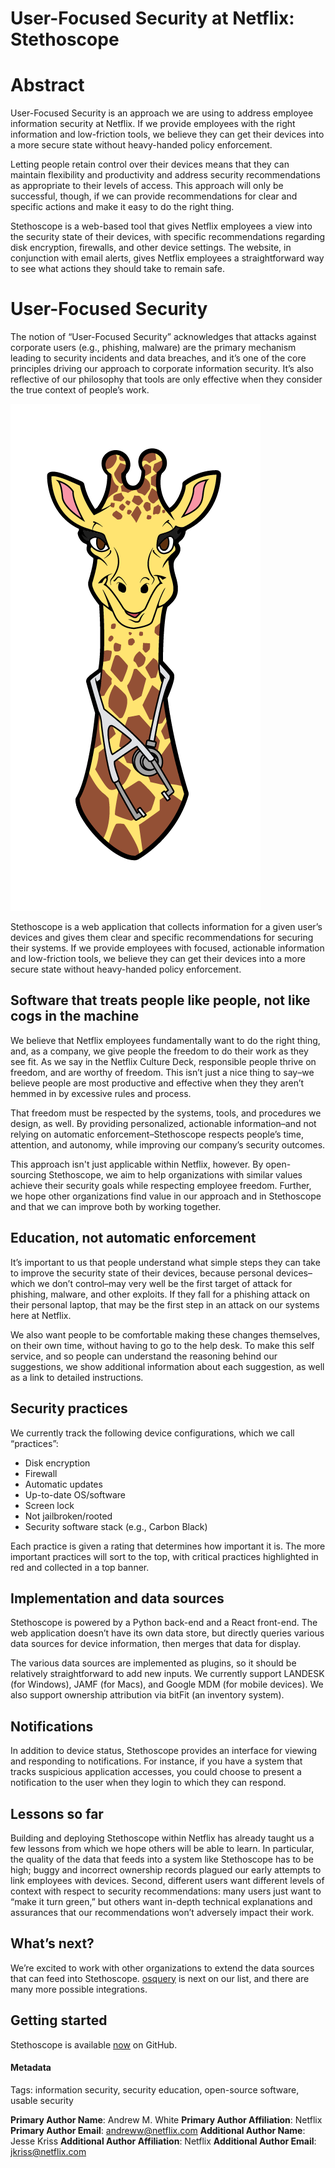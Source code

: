 # User-Focused Security at Netflix: Stethoscope

# Abstract

User-Focused Security is an approach we are using to address employee
information security at Netflix. If we provide employees with the right
information and low-friction tools, we believe they can get their devices into
a more secure state without heavy-handed policy enforcement.

Letting people retain control over their devices means that they can maintain
flexibility and productivity and address security recommendations as
appropriate to their levels of access. This approach will only be successful,
though, if we can provide recommendations for clear and specific actions and
make it easy to do the right thing.

Stethoscope is a web-based tool that gives Netflix employees a view into the
security state of their devices, with specific recommendations regarding disk
encryption, firewalls, and other device settings. The website, in conjunction
with email alerts, gives Netflix employees a straightforward way to see what
actions they should take to remain safe.

# User-Focused Security

The notion of “User-Focused Security” acknowledges that attacks against
corporate users (e.g., phishing, malware) are the primary mechanism leading to
security incidents and data breaches, and it’s one of the core principles
driving our approach to corporate information security. It’s also reflective of
our philosophy that tools are only effective when they consider the true
context of people’s work.

![Stethoscope's Giraffe Logo](imgs/giraffe.png "Stethoscope")

Stethoscope is a web application that collects information for a given user’s
devices and gives them clear and specific recommendations for securing their
systems. If we provide employees with focused, actionable information and
low-friction tools, we believe they can get their devices into a more secure
state without heavy-handed policy enforcement.

## Software that treats people like people, not like cogs in the machine

We believe that Netflix employees fundamentally want to do the right thing,
and, as a company, we give people the freedom to do their work as they see fit.
As we say in the Netflix Culture Deck, responsible people thrive on freedom,
and are worthy of freedom. This isn’t just a nice thing to say–we believe
people are most productive and effective when they they aren’t hemmed in by
excessive rules and process.

That freedom must be respected by the systems, tools, and procedures we design,
as well. By providing personalized, actionable information–and not relying on
automatic enforcement–Stethoscope respects people’s time, attention, and
autonomy, while improving our company’s security outcomes.

This approach isn't just applicable within Netflix, however. By open-sourcing
Stethoscope, we aim to help organizations with similar values achieve their
security goals while respecting employee freedom. Further, we hope other
organizations find value in our approach and in Stethoscope and that we can
improve both by working together.

## Education, not automatic enforcement

It’s important to us that people understand what simple steps they can take to
improve the security state of their devices, because personal devices–which we
don’t control–may very well be the first target of attack for phishing,
malware, and other exploits. If they fall for a phishing attack on their
personal laptop, that may be the first step in an attack on our systems here at
Netflix.

We also want people to be comfortable making these changes themselves, on their
own time, without having to go to the help desk. To make this self service, and
so people can understand the reasoning behind our suggestions, we show
additional information about each suggestion, as well as a link to detailed
instructions.

## Security practices

We currently track the following device configurations, which we call
“practices”:

- Disk encryption
- Firewall
- Automatic updates
- Up-to-date OS/software
- Screen lock
- Not jailbroken/rooted
- Security software stack (e.g., Carbon Black)

Each practice is given a rating that determines how important it is. The more
important practices will sort to the top, with critical practices highlighted
in red and collected in a top banner.

## Implementation and data sources

Stethoscope is powered by a Python back-end and a React front-end. The web
application doesn’t have its own data store, but directly queries various data
sources for device information, then merges that data for display.

The various data sources are implemented as plugins, so it should be relatively
straightforward to add new inputs. We currently support LANDESK (for Windows),
JAMF (for Macs), and Google MDM (for mobile devices). We also support ownership
attribution via bitFit (an inventory system).

## Notifications

In addition to device status, Stethoscope provides an interface for viewing and
responding to notifications. For instance, if you have a system that tracks
suspicious application accesses, you could choose to present a notification
to the user when they login to which they can respond.

## Lessons so far

Building and deploying Stethoscope within Netflix has already taught us a few lessons from which we hope others will be able to learn. In particular, the quality of the data that feeds into a system like Stethoscope has to be high; buggy and incorrect ownership records plagued our early attempts to link employees with devices. Second, different users want different levels of context with respect to security recommendations: many users just want to “make it turn green,” but others want in-depth technical explanations and assurances that our recommendations won’t adversely impact their work. 

## What’s next?

We’re excited to work with other organizations to extend the data sources that
can feed into Stethoscope. [osquery](https://osquery.io/) is next on our list,
and there are many more possible integrations.

## Getting started

Stethoscope is available [now](https://github.com/Netflix/stethoscope) on
GitHub.


#### Metadata

Tags: information security, security education, open-source software, usable security

**Primary Author Name**: Andrew M. White
**Primary Author Affiliation**: Netflix
**Primary Author Email**: andreww@netflix.com
**Additional Author Name**: Jesse Kriss
**Additional Author Affiliation**: Netflix
**Additional Author Email**: jkriss@netflix.com
